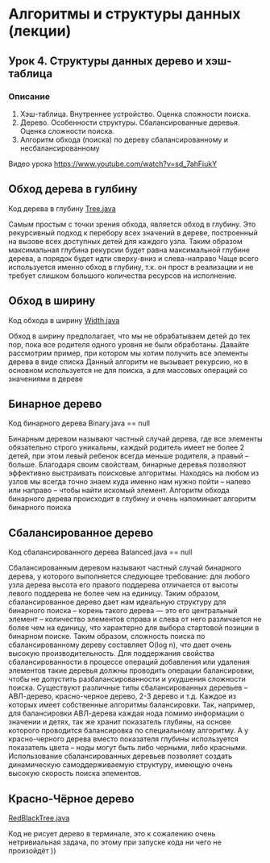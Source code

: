 # Алгоритмы и структуры данных (лекции)
## Урок 4. Структуры данных дерево и хэш-таблица

### Описание
1. Хэш-таблица. Внутреннее устройство. Оценка сложности поиска.
2. Дерево. Особенности структуры. Сбалансированные деревья. Оценка сложности поиска.
3. Алгоритм обхода (поиска) по дереву сбалансированному и несбалансированному

Видео урока 
https://www.youtube.com/watch?v=sd_7ahFiukY

## Обход дерева в гулбину
Код дерева в глубину [Tree.java](https://github.com/ShumAhd/Lesson-4.-Data-structures-tree-and-hash-table/blob/main/Tree.java)

Самым простым с точки зрения обхода, является обход в глубину. Это рекурсивный
подход к перебору всех значений в дереве, построенный на вызове всех доступных
детей для каждого узла. Таким образом максимальная глубина рекурсии будет
равна максимальной глубине дерева, а порядок будет идти сверху-вниз и
слева-направо
Чаще всего используется именно обход в глубину, т.к. он прост в реализации и не
требует слишком большого количества ресурсов на исполнение.

## Обход в ширину
Код обхода в ширину [Width.java](https://github.com/ShumAhd/Lesson-4.-Data-structures-tree-and-hash-table/blob/main/Width.java)

Обход в ширину предполагает, что мы не обрабатываем детей до тех пор, пока все
родителя одного уровня не были обработаны. Давайте рассмотрим пример, при
котором мы хотим получить все элементы дерева в виде списка
Данный алгоритм не вызывает рекурсию, но в основном используется не для
поиска, а для массовых операций со значениями в дереве

## Бинарное дерево
Код бинарного дерева Binary.java == null

Бинарным деревом называют частный случай дерева, где все элементы
обязательно строго уникальны, каждый родитель имеет не более 2 детей, при этом
левый ребенок всегда меньше родителя, а правый – больше.
Благодаря своим свойствам, бинарные деревья позволяют эффективно
выстраивать поисковые алгоритмы. Находясь на любом из узлов мы всегда точно знаем куда именно нам нужно пойти – налево или направо – чтобы найти искомый
элемент. Алгоритм обхода бинарного дерева происходит в глубину и очень
напоминает алгоритм бинарного поиска


## Сбалансированное дерево
Код сбалансированного дерева Balanced.java == null

Сбалансированным деревом называют частный случай бинарного дерева, у
которого выполняется следующее требование: для любого узла дерева высота его
правого поддерева отличается от высоты левого поддерева не более чем на
единицу.
Таким образом, сбалансированное дерево дает нам идеальную структуру для
бинарного поиска – корень такого дерева — это его центральный элемент –
количество элементов справа и слева от него различается не более чем на
единицу, что характерно для выбора стартовой позиции в бинарном поиске. Таким
образом, сложность поиска по сбалансированному дереву составляет O(log n), что
дает очень высокую производительность.
Для поддержания свойства сбалансированности в процессе операций добавления
или удаления элементов такие деревья должны проводить операции балансировки,
чтобы не допустить разбалансированности и ухудшения сложности поиска.
Существуют различные типы сбалансированных деревьев – АВЛ-дерево,
красно-черное дерево, 2-3 дерево и т.д. Каждое из которых имеет собственные
алгоритмы балансировки. Так, например, для балансировки АВЛ-дерева каждая
нода помимо информации о значении и детях, так же хранит показатель глубины,
на основе которого проводится балансировка по специальному алгоритму. А у
красно-черного дерева вместо показателя глубины используется показатель цвета
– ноды могут быть либо черными, либо красными.
Использование сбалансированных деревьев позволяет создать динамическую
самоддерживаемую структуру, имеющую очень высокую скорость поиска
элементов.

## Красно-Чёрное дерево

[RedBlackTree.java](https://github.com/ShumAhd/Lesson-4.-Data-structures-tree-and-hash-table/blob/main/RedBlackTreeLesson4/RedBlackTree.java)

Код не рисует дерево в терминале, это к сожалению очень нетривиальная задача,
по этому при запуске кода ни чего не произойдёт ))


